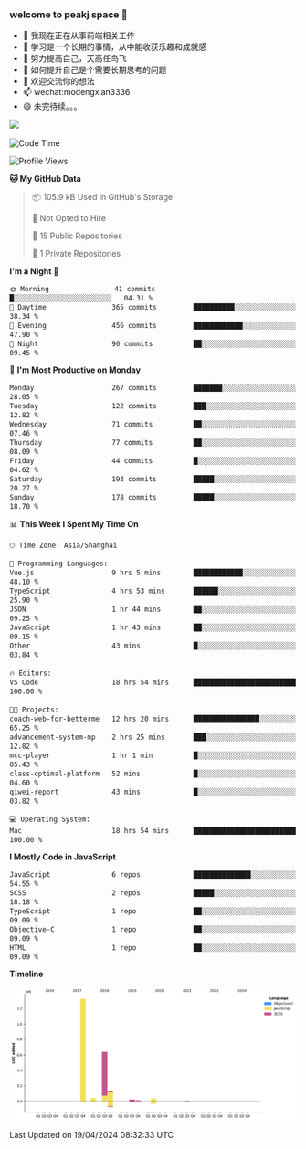 ### welcome to peakj space 👋



- 🔭 我现在正在从事前端相关工作
- 🌱 学习是一个长期的事情，从中能收获乐趣和成就感
- 👯 努力提高自己，天高任鸟飞
- 🤔 如何提升自己是个需要长期思考的问题
- 💬 欢迎交流你的想法
- 📫 wechat:modengxian3336
- 😄 未完待续。。。

![](https://s2.ax1x.com/2019/06/28/ZKxc4J.jpg)

<!--START_SECTION:waka-->
![Code Time](http://img.shields.io/badge/Code%20Time-3%2C469%20hrs%2029%20mins-blue)

![Profile Views](http://img.shields.io/badge/Profile%20Views-1-blue)

**🐱 My GitHub Data** 

> 📦 105.9 kB Used in GitHub's Storage 
 > 
> 🚫 Not Opted to Hire
 > 
> 📜 15 Public Repositories 
 > 
> 🔑 1 Private Repositories 
 > 
**I'm a Night 🦉** 

```text
🌞 Morning                41 commits          █░░░░░░░░░░░░░░░░░░░░░░░░   04.31 % 
🌆 Daytime                365 commits         ██████████░░░░░░░░░░░░░░░   38.34 % 
🌃 Evening                456 commits         ████████████░░░░░░░░░░░░░   47.90 % 
🌙 Night                  90 commits          ██░░░░░░░░░░░░░░░░░░░░░░░   09.45 % 
```
📅 **I'm Most Productive on Monday** 

```text
Monday                   267 commits         ███████░░░░░░░░░░░░░░░░░░   28.05 % 
Tuesday                  122 commits         ███░░░░░░░░░░░░░░░░░░░░░░   12.82 % 
Wednesday                71 commits          ██░░░░░░░░░░░░░░░░░░░░░░░   07.46 % 
Thursday                 77 commits          ██░░░░░░░░░░░░░░░░░░░░░░░   08.09 % 
Friday                   44 commits          █░░░░░░░░░░░░░░░░░░░░░░░░   04.62 % 
Saturday                 193 commits         █████░░░░░░░░░░░░░░░░░░░░   20.27 % 
Sunday                   178 commits         █████░░░░░░░░░░░░░░░░░░░░   18.70 % 
```


📊 **This Week I Spent My Time On** 

```text
🕑︎ Time Zone: Asia/Shanghai

💬 Programming Languages: 
Vue.js                   9 hrs 5 mins        ████████████░░░░░░░░░░░░░   48.10 % 
TypeScript               4 hrs 53 mins       ██████░░░░░░░░░░░░░░░░░░░   25.90 % 
JSON                     1 hr 44 mins        ██░░░░░░░░░░░░░░░░░░░░░░░   09.25 % 
JavaScript               1 hr 43 mins        ██░░░░░░░░░░░░░░░░░░░░░░░   09.15 % 
Other                    43 mins             █░░░░░░░░░░░░░░░░░░░░░░░░   03.84 % 

🔥 Editors: 
VS Code                  18 hrs 54 mins      █████████████████████████   100.00 % 

🐱‍💻 Projects: 
coach-web-for-betterme   12 hrs 20 mins      ████████████████░░░░░░░░░   65.25 % 
advancement-system-mp    2 hrs 25 mins       ███░░░░░░░░░░░░░░░░░░░░░░   12.82 % 
mcc-player               1 hr 1 min          █░░░░░░░░░░░░░░░░░░░░░░░░   05.43 % 
class-optimal-platform   52 mins             █░░░░░░░░░░░░░░░░░░░░░░░░   04.60 % 
qiwei-report             43 mins             █░░░░░░░░░░░░░░░░░░░░░░░░   03.82 % 

💻 Operating System: 
Mac                      18 hrs 54 mins      █████████████████████████   100.00 % 
```

**I Mostly Code in JavaScript** 

```text
JavaScript               6 repos             ██████████████░░░░░░░░░░░   54.55 % 
SCSS                     2 repos             █████░░░░░░░░░░░░░░░░░░░░   18.18 % 
TypeScript               1 repo              ██░░░░░░░░░░░░░░░░░░░░░░░   09.09 % 
Objective-C              1 repo              ██░░░░░░░░░░░░░░░░░░░░░░░   09.09 % 
HTML                     1 repo              ██░░░░░░░░░░░░░░░░░░░░░░░   09.09 % 
```



**Timeline**

![Lines of Code chart](https://raw.githubusercontent.com/PeakJ/PeakJ/master/assets/bar_graph.png)


 Last Updated on 19/04/2024 08:32:33 UTC
<!--END_SECTION:waka-->
